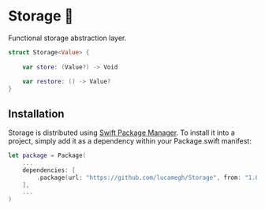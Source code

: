 # Storage 🧳

Functional storage abstraction layer.

```swift
struct Storage<Value> {
    
    var store: (Value?) -> Void
    
    var restore: () -> Value?
}
```

## Installation

Storage is distributed using [Swift Package Manager](https://swift.org/package-manager). To install it into a project, simply add it as a dependency within your Package.swift manifest:
```swift
let package = Package(
    ...
    dependencies: [
        .package(url: "https://github.com/lucamegh/Storage", from: "1.0.0")
    ],
    ...
)
```
